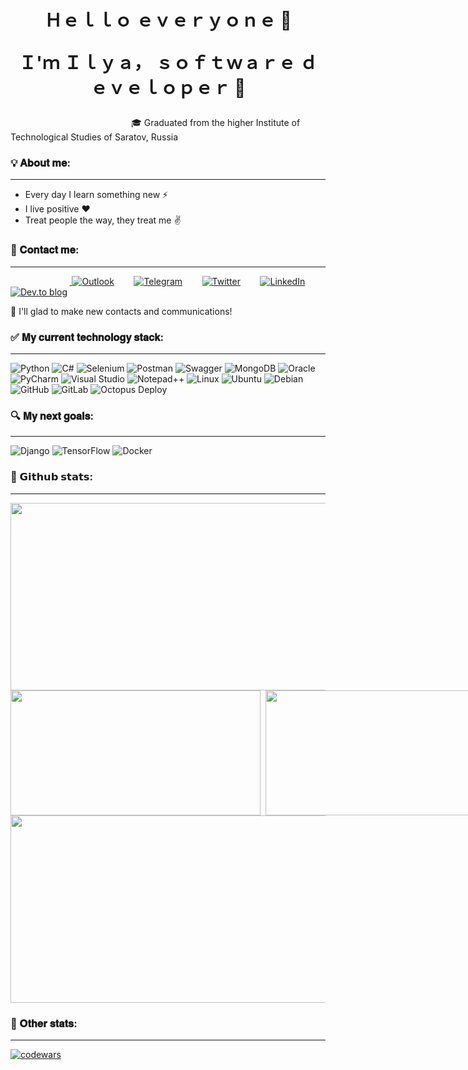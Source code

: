 <h1 align="center">Ｈｅｌｌｏ ｅｖｅｒｙｏｎｅ 👋

Ｉ'ｍ Ｉｌｙａ， ｓｏｆｔｗａｒｅ ｄｅｖｅｌｏｐｅｒ 🎯</h1>

                                                 🎓 Graduated from the higher Institute of Technological Studies of Saratov, Russia 

<h3>💡 𝐀𝐛𝐨𝐮𝐭 𝐦𝐞:</h3>

___

* Every day I learn something new ⚡️
* I live positive ❤️
* Treat people the way, they treat me ✌️

<h3>🔔 𝐂𝐨𝐧𝐭𝐚𝐜𝐭 𝐦𝐞:</h3>

___

                        <a href="https://outlook.live.com/mail/0/deeplink/compose?popoutv2=1&to=ilyatyruin@hotmail.com&subject=GitHub Feedback"> ![Outlook](https://img.shields.io/badge/Microsoft_Outlook-0078D4?style=for-the-badge&logo=microsoft-outlook&logoColor=white)</a>        <a href="https://t.me/valtesar/"> ![Telegram](https://img.shields.io/badge/Telegram-2CA5E0?style=for-the-badge&logo=telegram&logoColor=white)</a>        <a href="https://www.twitter.com/_valtesar/"> ![Twitter](https://img.shields.io/badge/Twitter-%231DA1F2.svg?style=for-the-badge&logo=Twitter&logoColor=white)</a>        <a href="https://www.linkedin.com/in/valtesar/"> ![LinkedIn](https://img.shields.io/badge/linkedin-%230077B5.svg?style=for-the-badge&logo=linkedin&logoColor=white)</a>        <a href="https://dev.to/valtesar/"> ![Dev.to blog](https://img.shields.io/badge/dev.to-0A0A0A?style=for-the-badge&logo=dev.to&logoColor=white)</a>

 
🤝 I'll glad to make new contacts and communications!

<h3>✅ 𝐌𝐲 𝐜𝐮𝐫𝐫𝐞𝐧𝐭 𝐭𝐞𝐜𝐡𝐧𝐨𝐥𝐨𝐠𝐲 𝐬𝐭𝐚𝐜𝐤:</h3>

___


![Python](https://img.shields.io/badge/python-3670A0?style=for-the-badge&logo=python&logoColor=ffdd54) ![C#](https://img.shields.io/badge/c%23-%23239120.svg?style=for-the-badge&logo=c-sharp&logoColor=white) ![Selenium](https://img.shields.io/badge/-selenium-%43B02A?style=for-the-badge&logo=selenium&logoColor=white) ![Postman](https://img.shields.io/badge/Postman-FF6C37?style=for-the-badge&logo=postman&logoColor=white) ![Swagger](https://img.shields.io/badge/-Swagger-%23Clojure?style=for-the-badge&logo=swagger&logoColor=white)  ![MongoDB](https://img.shields.io/badge/MongoDB-%234ea94b.svg?style=for-the-badge&logo=mongodb&logoColor=white) ![Oracle](https://img.shields.io/badge/Oracle-F80000?style=for-the-badge&logo=oracle&logoColor=white) 	![PyCharm](https://img.shields.io/badge/pycharm-143?style=for-the-badge&logo=pycharm&logoColor=black&color=black&labelColor=green) ![Visual Studio](https://img.shields.io/badge/Visual%20Studio-5C2D91.svg?style=for-the-badge&logo=visual-studio&logoColor=white) ![Notepad++](https://img.shields.io/badge/Notepad++-90E59A.svg?style=for-the-badge&logo=notepad%2b%2b&logoColor=black)  ![Linux](https://img.shields.io/badge/Linux-FCC624?style=for-the-badge&logo=linux&logoColor=black) ![Ubuntu](https://img.shields.io/badge/Ubuntu-E95420?style=for-the-badge&logo=ubuntu&logoColor=white) ![Debian](https://img.shields.io/badge/Debian-D70A53?style=for-the-badge&logo=debian&logoColor=white)  	![GitHub](https://img.shields.io/badge/github-%23121011.svg?style=for-the-badge&logo=github&logoColor=white) 	![GitLab](https://img.shields.io/badge/gitlab-%23181717.svg?style=for-the-badge&logo=gitlab&logoColor=white) ![Octopus Deploy](https://img.shields.io/badge/octopus%20deploy-0D80D8?style=for-the-badge&logo=octopusdeploy&logoColor=white)

<h3>🔍 𝐌𝐲 𝐧𝐞𝐱𝐭 𝐠𝐨𝐚𝐥𝐬:</h3>

___

![Django](https://img.shields.io/badge/django-%23092E20.svg?style=for-the-badge&logo=django&logoColor=white) ![TensorFlow](https://img.shields.io/badge/TensorFlow-%23FF6F00.svg?style=for-the-badge&logo=TensorFlow&logoColor=white) ![Docker](https://img.shields.io/badge/docker-%230db7ed.svg?style=for-the-badge&logo=docker&logoColor=white) 

<h3>📜 𝗚𝗶𝘁𝗵𝘂𝗯 𝘀𝘁𝗮𝘁𝘀: </h3>

___

<div style="display: flex; flex-direction: row;">
 <img width="1000" height="300" class="img" src="https://github-readme-stats.vercel.app/api/top-langs/?username=Valtesar&theme=github_dark"/> 
</div>

<div style="display: flex; flex-direction: row;">
 <img width="400" height="200" class="img" src="https://github-readme-streak-stats.herokuapp.com?user=Valtesar&theme=dark&date_format=j%20M%5B%20Y%5D)"/>   
 <img width="400" height="200" class="img" src="https://github-readme-stats.vercel.app/api?username=valtesar&show_icons=true&theme=highcontrast"/> 
</div>

<div style="display: flex; flex-direction: row;">
<img width="1000" height="300" class="img" src="http://github-profile-summary-cards.vercel.app/api/cards/profile-details?username=Valtesar&theme=github_dark" />
</div>

<h3>💎 𝐎𝐭𝐡𝐞𝐫 𝐬𝐭𝐚𝐭𝐬:</h3>

___

[![codewars](https://www.codewars.com/users/Valtesar/badges/large)](https://www.codewars.com/users/Valtesar) 
